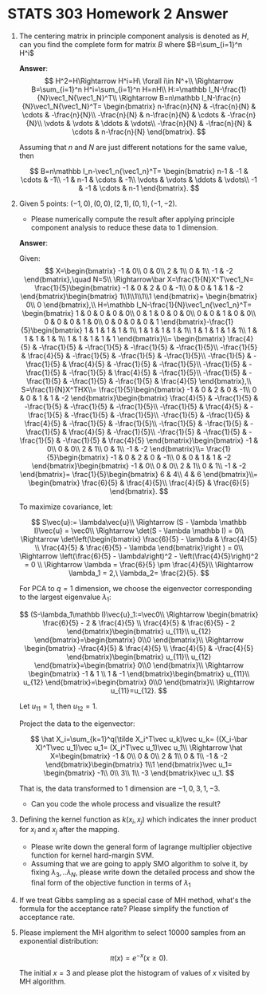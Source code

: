 # STATS 303 Homework 2 Answer

1. The centering matrix in principle component analysis is denoted as $H$,
can you find the complete form for matrix $B$ where $B=\sum_{i=1}^n H^i$

    **Answer**:
    $$
    H^2=H\Rightarrow H^i=H\ \forall i\in N^+\\
    \Rightarrow B=\sum_{i=1}^n H^i=\sum_{i=1}^n H=nH\\
    H:=\mathbb I_N-\frac{1}{N}\vec1_N{\vec1_N}^T\\
    \Rightarrow B=n\mathbb I_N-\frac{n}{N}\vec1_N{\vec1_N}^T=
    \begin{bmatrix}
        n-\frac{n}{N} & -\frac{n}{N} & \cdots & -\frac{n}{N}\\
        -\frac{n}{N} & n-\frac{n}{N} & \cdots & -\frac{n}{N}\\
        \vdots & \vdots & \ddots & \vdots\\
        -\frac{n}{N} & -\frac{n}{N} & \cdots & n-\frac{n}{N}
    \end{bmatrix}.
    $$

    Assuming that $n$ and $N$ are just different notations for the same value,
    then

    $$
    B=n\mathbb I_n-\vec1_n{\vec1_n}^T=
    \begin{bmatrix}
        n-1 & -1 & \cdots & -1\\
        -1 & n-1 & \cdots & -1\\
        \vdots & \vdots & \ddots & \vdots\\
        -1 & -1 & \cdots & n-1
    \end{bmatrix}.
    $$

1. Given 5 points: $(-1,0),(0,0),(2,1),(0,1),(-1,-2)$.

    - Please numerically compute the result after applying principle component
    analysis to reduce these data to 1 dimension.

    **Answer**:

    Given:
    $$
    X=\begin{bmatrix}
        -1 & 0\\
        0 & 0\\
        2 & 1\\
        0 & 1\\
        -1 & -2
    \end{bmatrix},\quad N=5\\
    \Rightarrow\bar X=\frac{1}{N}X^T\vec1_N=
    \frac{1}{5}\begin{bmatrix}
        -1 & 0 & 2 & 0 & -1\\
        0 & 0 & 1 & 1 & -2
    \end{bmatrix}\begin{bmatrix}
        1\\1\\1\\1\\1
    \end{bmatrix}=
    \begin{bmatrix}
        0\\
        0
    \end{bmatrix},\\
    H=\mathbb I_N-\frac{1}{N}\vec1_n{\vec1_n}^T=
    \begin{bmatrix}
        1 & 0 & 0 & 0 & 0\\
        0 & 1 & 0 & 0 & 0\\
        0 & 0 & 1 & 0 & 0\\
        0 & 0 & 0 & 1 & 0\\
        0 & 0 & 0 & 0 & 1
    \end{bmatrix}-\frac{1}{5}\begin{bmatrix}
        1 & 1 & 1 & 1 & 1\\
        1 & 1 & 1 & 1 & 1\\
        1 & 1 & 1 & 1 & 1\\
        1 & 1 & 1 & 1 & 1\\
        1 & 1 & 1 & 1 & 1
    \end{bmatrix}\\=
    \begin{bmatrix}
        \frac{4}{5} & -\frac{1}{5} & -\frac{1}{5} & -\frac{1}{5} & -\frac{1}{5}\\
        -\frac{1}{5} & \frac{4}{5} & -\frac{1}{5} & -\frac{1}{5} & -\frac{1}{5}\\
        -\frac{1}{5} & -\frac{1}{5} & \frac{4}{5} & -\frac{1}{5} & -\frac{1}{5}\\
        -\frac{1}{5} & -\frac{1}{5} & -\frac{1}{5} & \frac{4}{5} & -\frac{1}{5}\\
        -\frac{1}{5} & -\frac{1}{5} & -\frac{1}{5} & -\frac{1}{5} & \frac{4}{5}
    \end{bmatrix},\\
    S=\frac{1}{N}X^THX\\=
    \frac{1}{5}\begin{bmatrix}
        -1 & 0 & 2 & 0 & -1\\
        0 & 0 & 1 & 1 & -2
    \end{bmatrix}\begin{bmatrix}
        \frac{4}{5} & -\frac{1}{5} & -\frac{1}{5} & -\frac{1}{5} & -\frac{1}{5}\\
        -\frac{1}{5} & \frac{4}{5} & -\frac{1}{5} & -\frac{1}{5} & -\frac{1}{5}\\
        -\frac{1}{5} & -\frac{1}{5} & \frac{4}{5} & -\frac{1}{5} & -\frac{1}{5}\\
        -\frac{1}{5} & -\frac{1}{5} & -\frac{1}{5} & \frac{4}{5} & -\frac{1}{5}\\
        -\frac{1}{5} & -\frac{1}{5} & -\frac{1}{5} & -\frac{1}{5} & \frac{4}{5}
    \end{bmatrix}\begin{bmatrix}
        -1 & 0\\
        0 & 0\\
        2 & 1\\
        0 & 1\\
        -1 & -2
    \end{bmatrix}\\=
    \frac{1}{5}\begin{bmatrix}
        -1 & 0 & 2 & 0 & -1\\
        0 & 0 & 1 & 1 & -2
    \end{bmatrix}\begin{bmatrix}
        -1 & 0\\
        0 & 0\\
        2 & 1\\
        0 & 1\\
        -1 & -2
    \end{bmatrix}=
    \frac{1}{5}\begin{bmatrix}
        6 & 4\\
        4 & 6
    \end{bmatrix}\\=
    \begin{bmatrix}
        \frac{6}{5} & \frac{4}{5}\\
        \frac{4}{5} & \frac{6}{5}
    \end{bmatrix}.
    $$

    To maximize covariance, let:

    $$
    S\vec{u}:= \lambda\vec{u}\\
    \Rightarrow (S - \lambda \mathbb I)\vec{u} = \vec0\\
    \Rightarrow \det(S - \lambda \mathbb I) = 0\\
    \Rightarrow \det\left(\begin{bmatrix}
        \frac{6}{5} - \lambda & \frac{4}{5} \\
        \frac{4}{5} & \frac{6}{5} - \lambda
    \end{bmatrix}\right
    ) = 0\\
    \Rightarrow \left(\frac{6}{5} - \lambda\right)^2 -
    \left(\frac{4}{5}\right)^2 = 0 \\
    \Rightarrow \lambda = \frac{6}{5} \pm \frac{4}{5}\\
    \Rightarrow \lambda_1 = 2,\ \lambda_2= \frac{2}{5}.
    $$

    For PCA to $q=1$ dimension,
    we choose the eigenvector corresponding to the largest eigenvalue
    $\lambda_1$:

    $$
    (S-\lambda_1\mathbb I)\vec{u}_1:=\vec0\\
    \Rightarrow \begin{bmatrix}
        \frac{6}{5} - 2 & \frac{4}{5} \\
        \frac{4}{5} & \frac{6}{5} - 2
    \end{bmatrix}\begin{bmatrix}
        u_{11}\\
        u_{12}
    \end{bmatrix}=\begin{bmatrix}
        0\\0
    \end{bmatrix}\\
    \Rightarrow \begin{bmatrix}
        -\frac{4}{5} & \frac{4}{5} \\
        \frac{4}{5} & -\frac{4}{5}
    \end{bmatrix}\begin{bmatrix}
        u_{11}\\
        u_{12}
    \end{bmatrix}=\begin{bmatrix}
        0\\0
    \end{bmatrix}\\
    \Rightarrow \begin{bmatrix}
        -1 & 1 \\
        1 & -1
    \end{bmatrix}\begin{bmatrix}
        u_{11}\\
        u_{12}
    \end{bmatrix}=\begin{bmatrix}
        0\\0
    \end{bmatrix}\\
    \Rightarrow u_{11}=u_{12}.
    $$

    Let $u_{11}=1$, then $u_{12}=1$.

    Project the data to the eigenvector:

    $$
    \hat X_i=\sum_{k=1}^q(\tilde X_i^T\vec u_k)\vec u_k=
    ((X_i-\bar X)^T\vec u_1)\vec u_1=
    (X_i^T\vec u_1)\vec u_1\\
    \Rightarrow \hat X=\begin{bmatrix}
        -1 & 0\\
        0 & 0\\
        2 & 1\\
        0 & 1\\
        -1 & -2
    \end{bmatrix}\begin{bmatrix}
        1\\1
    \end{bmatrix}\vec u_1=
    \begin{bmatrix}
        -1\\
        0\\
        3\\
        1\\
        -3
    \end{bmatrix}\vec u_1.
    $$

    That is, the data transformed to 1 dimension are $-1,0,3,1,-3$.

    - Can you code the whole process and visualize the result?

1. Defining the kernel function as $k\left(x_i,
x_j\right)$ which indicates the inner product for $x_i$ and $x_j$ after the
mapping.

    - Please write down the general form of lagrange multiplier objective
    function for kernel hard-margin SVM.
    - Assuming that we are going to apply SMO algorithm to solve it,
    by fixing $\lambda_3, . . \lambda_N$,
    please write down the detailed process and show the final form of the
    objective function in terms of $\lambda_1$

1. If we treat Gibbs sampling as a special case of MH method,
what's the formula for the acceptance rate?
Please simplify the function of acceptance rate.
1. Please implement the MH algorithm to select 10000 samples from an exponential
distribution:

    $$
    \pi(x)=e^{-x}(x \geq 0) .
    $$

    The initial $x=3$ and please plot the histogram of values of $x$ visited by
    MH algorithm.
